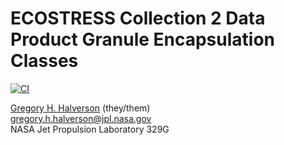 # ECOSTRESS Collection 2 Data Product Granule Encapsulation Classes

[![CI](https://github.com/ECOSTRESS-Collection-3/ECOv003-granules/actions/workflows/ci.yml/badge.svg)](https://github.com/ECOSTRESS-Collection-3/ECOv003-granules/actions/workflows/ci.yml)

[Gregory H. Halverson](https://github.com/gregory-halverson-jpl) (they/them)<br>
[gregory.h.halverson@jpl.nasa.gov](mailto:gregory.h.halverson@jpl.nasa.gov)<br>
NASA Jet Propulsion Laboratory 329G
